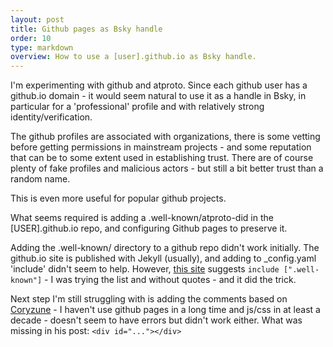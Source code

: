 ```yaml
---
layout: post
title: Github pages as Bsky handle 
order: 10
type: markdown
overview: How to use a [user].github.io as Bsky handle.
---
```


I'm experimenting with github and atproto. Since each github user has a github.io 
domain - it would seem natural to use it as a handle in Bsky, in particular for a 'professional' profile and with relatively strong identity/verification.

The github profiles are associated with organizations, there is some vetting before getting permissions in mainstream projects - and some reputation that can be to some extent used in establishing trust. There are of course plenty of fake profiles and malicious actors - but still a bit better trust than a random name.

This is even more useful for popular github projects.

What seems required is adding a .well-known/atproto-did in the [USER].github.io repo,
and configuring Github pages to preserve it.

Adding the .well-known/ directory to a github repo didn't work initially. The github.io site is published with Jekyll (usually), and adding to _config.yaml 'include' didn't seem to help. However, [this site](https://github.com/wojtek-kalicinski/wojtek-kalicinski.github.io) suggests `include [".well-known"]` - I was trying the list and without quotes - and it did the trick.


Next step I'm still struggling with is adding the comments based on [Coryzune](https://www.coryzue.com/writing/bluesky-comments/) - I haven't use github pages in a long time and js/css in at least a decade - doesn't seem to have errors but didn't work either. What was missing in his post: `<div id="..."></div>`


<div id="bluesky-comments"></div>

<script src="https://unpkg.com/react@18/umd/react.production.min.js" crossorigin></script>
<script src="https://unpkg.com/react-dom@18/umd/react-dom.production.min.js" crossorigin></script>
<script src="https://unpkg.com/bluesky-comments@latest/dist/bluesky-comments.umd.js" crossorigin></script>
<script>
        document.addEventListener('DOMContentLoaded', function() {
                console.log("Loaded bsky");
                initBlueskyComments('bluesky-comments', 'costinm.bsky.social');
        });
</script>
